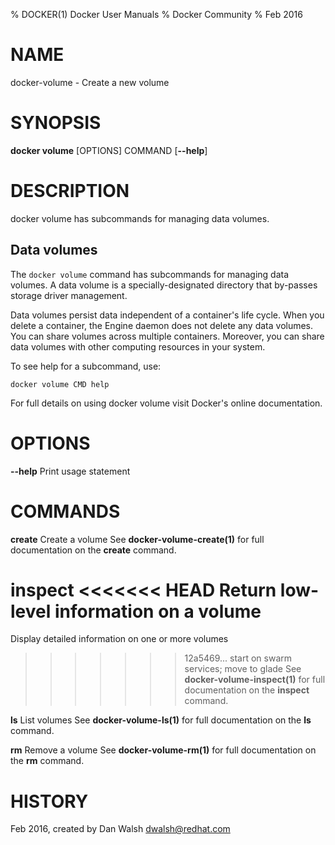 % DOCKER(1) Docker User Manuals
% Docker Community
% Feb 2016
# NAME
docker-volume - Create a new volume

# SYNOPSIS
**docker volume** [OPTIONS] COMMAND
[**--help**]

# DESCRIPTION

docker volume has subcommands for managing data volumes.

## Data volumes

The `docker volume` command has subcommands for managing data volumes. A data volume is a specially-designated directory that by-passes storage driver management.

Data volumes persist data independent of a container's life cycle. When you delete a container, the Engine daemon does not delete any data volumes. You can share volumes across multiple containers. Moreover, you can share data volumes with other computing resources in your system.

To see help for a subcommand, use:

```
docker volume CMD help
```

For full details on using docker volume visit Docker's online documentation.

# OPTIONS
**--help**
  Print usage statement

# COMMANDS
**create**
  Create a volume
  See **docker-volume-create(1)** for full documentation on the **create** command.

**inspect**
<<<<<<< HEAD
  Return low-level information on a volume
=======
  Display detailed information on one or more volumes
>>>>>>> 12a5469... start on swarm services; move to glade
  See **docker-volume-inspect(1)** for full documentation on the **inspect** command.

**ls**
  List volumes
  See **docker-volume-ls(1)** for full documentation on the **ls** command.

**rm**
  Remove a volume
  See **docker-volume-rm(1)** for full documentation on the **rm** command.

# HISTORY
Feb 2016, created by Dan Walsh <dwalsh@redhat.com>
